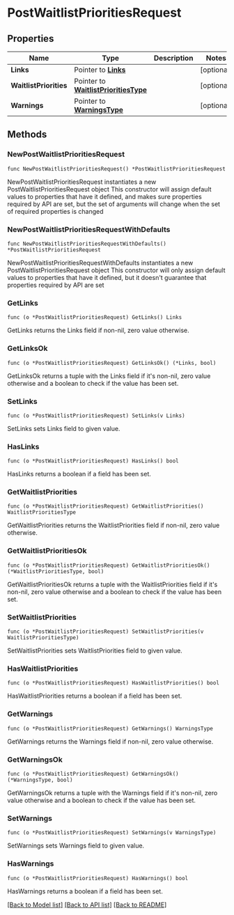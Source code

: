 # PostWaitlistPrioritiesRequest

## Properties

Name | Type | Description | Notes
------------ | ------------- | ------------- | -------------
**Links** | Pointer to [**Links**](Links.md) |  | [optional] 
**WaitlistPriorities** | Pointer to [**WaitlistPrioritiesType**](WaitlistPrioritiesType.md) |  | [optional] 
**Warnings** | Pointer to [**WarningsType**](WarningsType.md) |  | [optional] 

## Methods

### NewPostWaitlistPrioritiesRequest

`func NewPostWaitlistPrioritiesRequest() *PostWaitlistPrioritiesRequest`

NewPostWaitlistPrioritiesRequest instantiates a new PostWaitlistPrioritiesRequest object
This constructor will assign default values to properties that have it defined,
and makes sure properties required by API are set, but the set of arguments
will change when the set of required properties is changed

### NewPostWaitlistPrioritiesRequestWithDefaults

`func NewPostWaitlistPrioritiesRequestWithDefaults() *PostWaitlistPrioritiesRequest`

NewPostWaitlistPrioritiesRequestWithDefaults instantiates a new PostWaitlistPrioritiesRequest object
This constructor will only assign default values to properties that have it defined,
but it doesn't guarantee that properties required by API are set

### GetLinks

`func (o *PostWaitlistPrioritiesRequest) GetLinks() Links`

GetLinks returns the Links field if non-nil, zero value otherwise.

### GetLinksOk

`func (o *PostWaitlistPrioritiesRequest) GetLinksOk() (*Links, bool)`

GetLinksOk returns a tuple with the Links field if it's non-nil, zero value otherwise
and a boolean to check if the value has been set.

### SetLinks

`func (o *PostWaitlistPrioritiesRequest) SetLinks(v Links)`

SetLinks sets Links field to given value.

### HasLinks

`func (o *PostWaitlistPrioritiesRequest) HasLinks() bool`

HasLinks returns a boolean if a field has been set.

### GetWaitlistPriorities

`func (o *PostWaitlistPrioritiesRequest) GetWaitlistPriorities() WaitlistPrioritiesType`

GetWaitlistPriorities returns the WaitlistPriorities field if non-nil, zero value otherwise.

### GetWaitlistPrioritiesOk

`func (o *PostWaitlistPrioritiesRequest) GetWaitlistPrioritiesOk() (*WaitlistPrioritiesType, bool)`

GetWaitlistPrioritiesOk returns a tuple with the WaitlistPriorities field if it's non-nil, zero value otherwise
and a boolean to check if the value has been set.

### SetWaitlistPriorities

`func (o *PostWaitlistPrioritiesRequest) SetWaitlistPriorities(v WaitlistPrioritiesType)`

SetWaitlistPriorities sets WaitlistPriorities field to given value.

### HasWaitlistPriorities

`func (o *PostWaitlistPrioritiesRequest) HasWaitlistPriorities() bool`

HasWaitlistPriorities returns a boolean if a field has been set.

### GetWarnings

`func (o *PostWaitlistPrioritiesRequest) GetWarnings() WarningsType`

GetWarnings returns the Warnings field if non-nil, zero value otherwise.

### GetWarningsOk

`func (o *PostWaitlistPrioritiesRequest) GetWarningsOk() (*WarningsType, bool)`

GetWarningsOk returns a tuple with the Warnings field if it's non-nil, zero value otherwise
and a boolean to check if the value has been set.

### SetWarnings

`func (o *PostWaitlistPrioritiesRequest) SetWarnings(v WarningsType)`

SetWarnings sets Warnings field to given value.

### HasWarnings

`func (o *PostWaitlistPrioritiesRequest) HasWarnings() bool`

HasWarnings returns a boolean if a field has been set.


[[Back to Model list]](../README.md#documentation-for-models) [[Back to API list]](../README.md#documentation-for-api-endpoints) [[Back to README]](../README.md)


